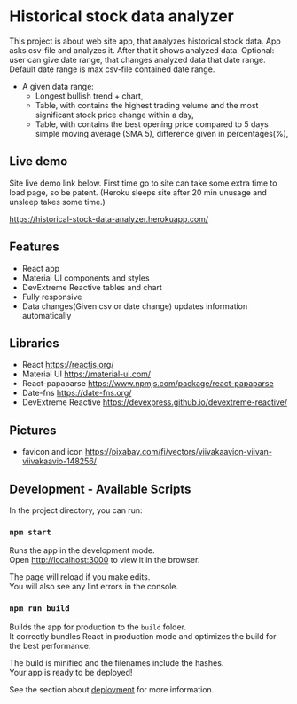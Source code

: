 # Historical stock data analyzer

This project is about web site app, that analyzes historical stock data. App asks csv-file and analyzes it. 
After that it shows analyzed data. Optional: user can give date range, that changes analyzed data that date range.
Default date range is max csv-file contained date range.

- A given data range:   
    - Longest bullish trend + chart,
    - Table, with contains the highest trading velume and the most significant stock price change within a day,
    - Table, with contains the best opening price compared to 5 days simple moving average (SMA 5), difference given in percentages(%),

## Live demo

Site live demo link below. First time go to site can take some extra time to load page, so be patent. 
(Heroku sleeps site after 20 min unusage and unsleep takes some time.)

https://historical-stock-data-analyzer.herokuapp.com/

## Features

- React app
- Material UI components and styles
- DevExtreme Reactive tables and chart
- Fully responsive
- Data changes(Given csv or date change) updates information automatically

## Libraries

- React https://reactjs.org/
- Material UI https://material-ui.com/
- React-papaparse https://www.npmjs.com/package/react-papaparse
- Date-fns https://date-fns.org/
- DevExtreme Reactive https://devexpress.github.io/devextreme-reactive/

## Pictures

- favicon and icon https://pixabay.com/fi/vectors/viivakaavion-viivan-viivakaavio-148256/

## Development - Available Scripts

In the project directory, you can run:

### `npm start`

Runs the app in the development mode.\
Open [http://localhost:3000](http://localhost:3000) to view it in the browser.

The page will reload if you make edits.\
You will also see any lint errors in the console.

### `npm run build`

Builds the app for production to the `build` folder.\
It correctly bundles React in production mode and optimizes the build for the best performance.

The build is minified and the filenames include the hashes.\
Your app is ready to be deployed!

See the section about [deployment](https://facebook.github.io/create-react-app/docs/deployment) for more information.

